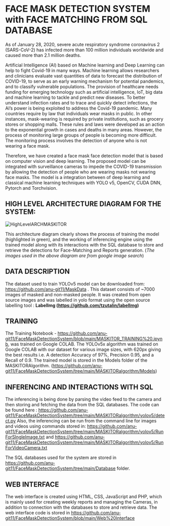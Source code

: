 # FACE MASK DETECTION SYSTEM with FACE MATCHING FROM SQL DATABASE

As of January 28, 2020, severe acute respiratory syndrome coronavirus 2 (SARS-CoV-2) has infected more than 100 million individuals worldwide and caused more than 2.1 million deaths.

Artificial Intelligence (AI) based on Machine learning and Deep Learning can help to fight Covid-19 in many ways. Machine learning allows researchers and clinicians evaluate vast quantities of data to forecast the distribution of COVID-19, to serve as an early warning mechanism for potential pandemics, and to classify vulnerable populations. The provision of healthcare needs funding for emerging technology such as artificial intelligence, IoT, big data and machine learning to tackle and predict new diseases. To better understand infection rates and to trace and quickly detect infections, the AI’s power is being exploited to address the Covid-19 pandemic. Many countries require by law that individuals wear masks in public. In other instances, mask-wearing is required by private institutions, such as grocery stores or shopping malls. These rules and laws were developed as an action to the exponential growth in cases and deaths in many areas. However, the process of monitoring large groups of people is becoming more difficult. The monitoring process involves the detection of anyone who is not wearing a face mask.


Therefore, we have created a face mask face detection model that is based on computer vision and deep learning. The proposed model can be integrated with surveillance cameras to impede the COVID-19 transmission by allowing the detection of people who are wearing masks not wearing face masks. The model is a integration between of deep learning and classical machine learning techniques with YOLO v5, OpenCV, CUDA DNN, Pytorch and Torchvision. 

## **HIGH LEVEL ARCHITECTURE DIAGRAM FOR THE SYSTEM:**

![HighLevelARCHMASKITOR](https://user-images.githubusercontent.com/63171468/116589665-de47e780-a8ea-11eb-848f-e80adae01498.png)

This architecture diagram clearly shows the process of training the model (highlighted in green), and the working of inferencing engine using the trained model along with its interactions with the SQL database to store and retrieve the detections for Face-Matching and Reports generation. (*The images used in the above diagram are from google image search*)

## **DATA DESCRIPTION**

The dataset used to train YOLOv5 model can be downloaded from:
https://github.com/anu-git11/MaskData . 
This dataset consists of ~7000 images of masked and non-masked people. 
It was created from open source images and was labelled in yolo format using the open source labelling tool :
**LabelImg (https://github.com/tzutalin/labelImg)** 

## **TRAINING**

The Training Notebook - https://github.com/anu-git11/FaceMaskDetectionSystem/blob/main/MASKITOR_TRAINING%20.ipynb, was trained on Google COLAB.
The YOLOv5x algorithm was trained on Google COLAB with our dataset for various image sizes, with 620px giving the best results i.e. A detection Accuracy of 97%, Precision 0.95, and a Recall of 0.9. The trained model is stored in the Models folder of the MASKITORAlgorithm. (https://github.com/anu-git11/FaceMaskDetectionSystem/tree/main/MASKITORalgorithm/Models)

## **INFERENCING AND INTERACTIONS WITH SQL**

The inferencing is being done by parsing the video feed to the camera and then storing and fetching the data from the SQL databases. The code can be found here : https://github.com/anu-git11/FaceMaskDetectionSystem/tree/main/MASKITORalgorithm/yolov5/detect.py
Also, the inferencing can be run from the command line for images and videos using commands stored in:
https://github.com/anu-git11/FaceMaskDetectionSystem/tree/main/MASKITORalgorithm/yolov5/RunForSIngleImage.txt
and
https://github.com/anu-git11/FaceMaskDetectionSystem/tree/main/MASKITORalgorithm/yolov5/RunForVideoCamera.txt

The SQL databases used for the system are stored in https://github.com/anu-git11/FaceMaskDetectionSystem/tree/main/Database folder.

## **WEB INTERFACE**

The web interface is created using HTML, CSS, JavaScript and PHP, which is mainly used for creating weekly reports and managing the Cameras, in addition to connection with the databases to store and retrieve data. The web interface code is stored in https://github.com/anu-git11/FaceMaskDetectionSystem/blob/main/Web%20Interface




